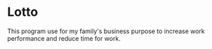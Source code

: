 # Lotto
This program use for my family's business purpose to increase work performance and reduce time for work.
